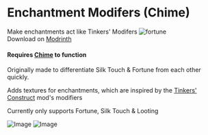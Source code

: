 # Enchantment Modifers (Chime)

Make enchantments act like Tinkers' Modifers ![fortune](https://user-images.githubusercontent.com/65592600/235930835-d9fa23c8-3c49-45bd-8d00-f45dd058ab06.png)<br/>
Download on [Modrinth](https://modrinth.com/resourcepack/enchantment-modifiers)
<h4>

Requires [Chime](https://modrinth.com/mod/chime) to function

</h4>

Originally made to differentiate Silk Touch & Fortune from each other quickly.

Adds textures for enchantments, which are inspired by the [Tinkers' Construct](https://modrinth.com/mod/tinkers-construct) mod's modifiers

Currently only supports Fortune, Silk Touch & Looting

![Image](https://cdn-raw.modrinth.com/data/SuJ8zxjT/images/5ffa7e8483c634edef69465e3aefca277a5d4d7a.png)
![Image](https://cdn-raw.modrinth.com/data/SuJ8zxjT/images/2a68aa4f553e2f72fb57b2b394d80451867309fa.png)
